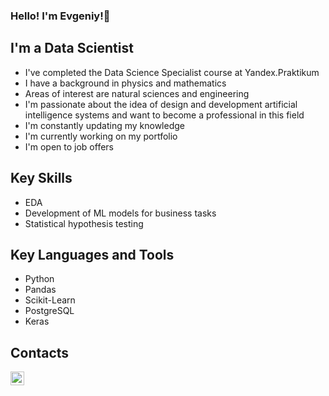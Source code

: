 ### Hello! I'm Evgeniy!👋
## I'm a Data Scientist
- I've completed the Data Science Specialist course at Yandex.Praktikum
- I have a background in physics and mathematics
- Areas of interest are natural sciences and engineering
- I'm passionate about the idea of design and development artificial intelligence systems and want to become a professional in this field
- I'm constantly updating my knowledge
- I'm currently working on my portfolio
- I'm open to job offers



## Key Skills
* EDA
* Development of ML models for business tasks
* Statistical hypothesis testing

## Key Languages and Tools
* Python
* Pandas
* Scikit-Learn
* PostgreSQL
* Keras

## Contacts
[<img align="left" alt="ArtInte1/ | Instagram" width="22px" src="https://cdn.jsdelivr.net/npm/simple-icons@v3/icons/telegram.svg" />][telegram]  

[telegram]: [https://t.me/EvgeniyZheleznov]
